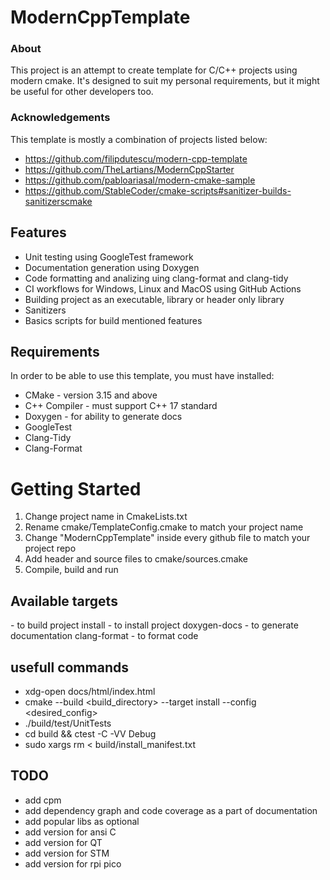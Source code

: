 # ModernCppTemplate 

### About 
This project is an attempt to create template for C/C++ projects using modern cmake. It's designed to suit my personal requirements, but it might be useful for other developers too. 

### Acknowledgements 
This template is mostly a combination of projects listed below: 
* https://github.com/filipdutescu/modern-cpp-template 
* https://github.com/TheLartians/ModernCppStarter 
* https://github.com/pabloariasal/modern-cmake-sample 
* https://github.com/StableCoder/cmake-scripts#sanitizer-builds-sanitizerscmake

## Features 
* Unit testing using GoogleTest framework
* Documentation generation using Doxygen
* Code formatting and analizing uing clang-format and clang-tidy
* CI workflows for Windows, Linux and MacOS using GitHub Actions
* Building project as an executable, library or header only library
* Sanitizers 
* Basics scripts for build mentioned features

## Requirements 
In order to be able to use this template, you must have installed: 
* CMake - version 3.15 and above 
* C++ Compiler - must support C++ 17 standard 
* Doxygen - for ability to generate docs
* GoogleTest
* Clang-Tidy
* Clang-Format

# Getting Started 
1. Change project name in CmakeLists.txt
2. Rename cmake/TemplateConfig.cmake to match your project name
3. Change "ModernCppTemplate" inside every github file to match your project repo
4. Add header and source files to cmake/sources.cmake
5. Compile, build and run

## Available targets
<project-name> - to build project
install - to install project
doxygen-docs - to generate documentation
clang-format - to format code

## usefull commands
* xdg-open docs/html/index.html
* cmake --build <build_directory> --target install --config <desired_config> 
* ./build/test/UnitTests
* cd build && ctest -C -VV Debug
* sudo xargs rm < build/install_manifest.txt 

## TODO
* add cpm 
* add dependency graph and code coverage as a part of documentation
* add popular libs as optional 
* add version for ansi C 
* add version for QT 
* add version for STM 
* add version for rpi pico
